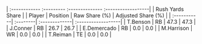 | :------------ :--------- :-------------- :------------------|
|                       Rush Yards Share                      |
| Player      | Position | Raw Share (%) | Adjusted Share (%) |
| :-----------| :--------| :-------------| :------------------|
| T.Benson    | RB       | 47.3          | 47.3               |
| J.Conner    | RB       | 26.7          | 26.7               |
| E.Demercado | RB       | 0.0           | 0.0                |
| M.Harrison  | WR       | 0.0           | 0.0                |
| T.Reiman    | TE       | 0.0           | 0.0                |